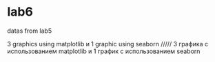 # lab6

datas from lab5

3 graphics using matplotlib и 1 graphic using seaborn ///// 3 графика с использованием matplotlib и 1 график с использованием seaborn
